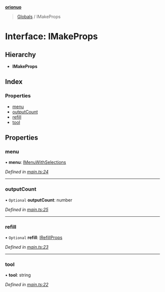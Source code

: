 **[orionuo](../README.md)**

> [Globals](../globals.md) / IMakeProps

# Interface: IMakeProps

## Hierarchy

* **IMakeProps**

## Index

### Properties

* [menu](imakeprops.md#menu)
* [outputCount](imakeprops.md#outputcount)
* [refill](imakeprops.md#refill)
* [tool](imakeprops.md#tool)

## Properties

### menu

•  **menu**: [IMenuWithSelections](imenuwithselections.md)

*Defined in [main.ts:24](https://github.com/msviha/orionuo/blob/f4a5ce9/src/main.ts#L24)*

___

### outputCount

• `Optional` **outputCount**: number

*Defined in [main.ts:25](https://github.com/msviha/orionuo/blob/f4a5ce9/src/main.ts#L25)*

___

### refill

• `Optional` **refill**: [IRefillProps](irefillprops.md)

*Defined in [main.ts:23](https://github.com/msviha/orionuo/blob/f4a5ce9/src/main.ts#L23)*

___

### tool

•  **tool**: string

*Defined in [main.ts:22](https://github.com/msviha/orionuo/blob/f4a5ce9/src/main.ts#L22)*
